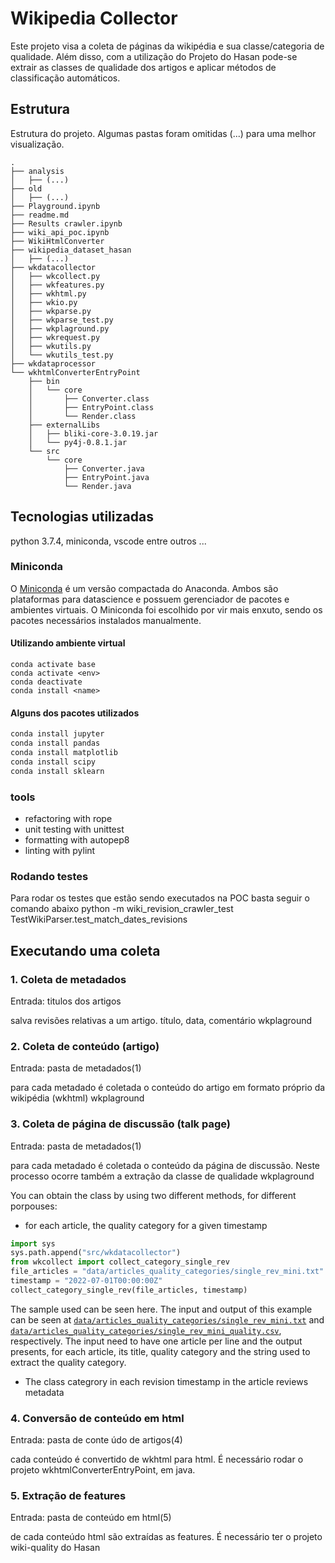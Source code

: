 # Wikipedia Collector

Este projeto visa a coleta de páginas da wikipédia e sua classe/categoria de qualidade. Além disso, com a utilização do Projeto do Hasan pode-se extrair as classes de qualidade dos artigos e aplicar métodos de classificação automáticos.

## Estrutura

Estrutura do projeto. Algumas pastas foram omitidas (...) para uma melhor visualização.
```
.
├── analysis
│   ├── (...)
├── old
│   ├── (...)
├── Playground.ipynb
├── readme.md
├── Results crawler.ipynb
├── wiki_api_poc.ipynb
├── WikiHtmlConverter
├── wikipedia_dataset_hasan
│   ├── (...)
├── wkdatacollector
│   ├── wkcollect.py
│   ├── wkfeatures.py
│   ├── wkhtml.py
│   ├── wkio.py
│   ├── wkparse.py
│   ├── wkparse_test.py
│   ├── wkplaground.py
│   ├── wkrequest.py
│   ├── wkutils.py
│   └── wkutils_test.py
├── wkdataprocessor
└── wkhtmlConverterEntryPoint
    ├── bin
    │   └── core
    │       ├── Converter.class
    │       ├── EntryPoint.class
    │       └── Render.class
    ├── externalLibs
    │   ├── bliki-core-3.0.19.jar
    │   └── py4j-0.8.1.jar
    └── src
        └── core
            ├── Converter.java
            ├── EntryPoint.java
            └── Render.java
```

## Tecnologias utilizadas

python 3.7.4, miniconda, vscode entre outros ...

### Miniconda

O [Miniconda](https://docs.conda.io/en/latest/miniconda.html) é um versão compactada do Anaconda. Ambos são plataformas para datascience e possuem gerenciador de pacotes e ambientes virtuais. O Miniconda foi escolhido por vir mais enxuto, sendo os pacotes necessários instalados manualmente.


#### Utilizando ambiente virtual 

```
conda activate base
conda activate <env>
conda deactivate
conda install <name>
```

#### Alguns dos pacotes utilizados

```bash
conda install jupyter
conda install pandas
conda install matplotlib
conda install scipy
conda install sklearn
```

### tools

 - refactoring with rope
 - unit testing with unittest
 - formatting with autopep8
 - linting with pylint

### Rodando testes

Para rodar os testes que estão sendo executados na POC basta seguir o comando abaixo
python -m wiki_revision_crawler_test TestWikiParser.test_match_dates_revisions

## Executando uma coleta

### 1. Coleta de metadados
Entrada: titulos dos artigos

salva revisões relativas a um artigo.
título, data, comentário
wkplaground

### 2. Coleta de conteúdo (artigo)
Entrada: pasta de metadados(1)

para cada metadado é coletada o conteúdo do artigo em formato próprio da wikipédia (wkhtml)
wkplaground

### 3. Coleta de página de discussão (talk page)
Entrada: pasta de metadados(1)

para cada metadado é coletada o conteúdo da página de discussão. Neste processo ocorre também a extração da classe de qualidade
wkplaground

You can obtain the class by using two different methods, for different porpouses: 

- for each article, the quality category for a given timestamp

```python
import sys
sys.path.append("src/wkdatacollector")
from wkcollect import collect_category_single_rev
file_articles = "data/articles_quality_categories/single_rev_mini.txt"
timestamp = "2022-07-01T00:00:00Z"
collect_category_single_rev(file_articles, timestamp)

```

The sample used can be seen here. The input and output of this example can be seen at [`data/articles_quality_categories/single_rev_mini.txt`](data/articles_quality_categories/single_rev_mini.txt) and [`data/articles_quality_categories/single_rev_mini_quality.csv`](data/articles_quality_categories/single_rev_mini_quality.csv), respectively. The input need to have one article per line and the output presents, for each article, 
its title, quality category and the string used to extract the quality category. 

- The class categrory in each revision timestamp in the article reviews metadata

### 4. Conversão de conteúdo em html
Entrada: pasta de conte údo de artigos(4)

cada conteúdo é convertido de wkhtml para html.
É necessário rodar o projeto wkhtmlConverterEntryPoint, em java.

### 5. Extração de features
Entrada: pasta de conteúdo em html(5)

de cada conteúdo html são extraídas as features.
É necessário ter o projeto wiki-quality do Hasan


